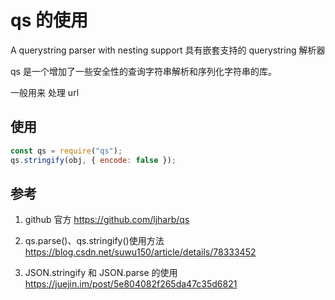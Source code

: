 # qs 的使用

A querystring parser with nesting support
具有嵌套支持的 querystring 解析器

qs 是一个增加了一些安全性的查询字符串解析和序列化字符串的库。

一般用来 处理 url

## 使用

```js
const qs = require("qs");
qs.stringify(obj, { encode: false });
```

## 参考

1. github 官方
   https://github.com/ljharb/qs

2. qs.parse()、qs.stringify()使用方法
   https://blog.csdn.net/suwu150/article/details/78333452

3. JSON.stringify 和 JSON.parse 的使用
   https://juejin.im/post/5e804082f265da47c35d6821
